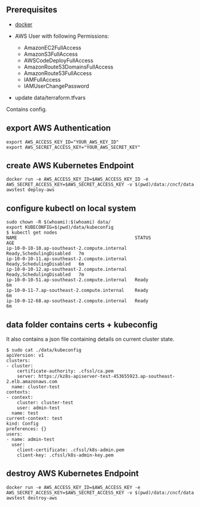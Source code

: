 ## Prerequisites
* [docker](https://docker.io/)

* AWS User with following Permissions:
  - AmazonEC2FullAccess
  - AmazonS3FullAccess
  - AWSCodeDeployFullAccess
  - AmazonRoute53DomainsFullAccess
  - AmazonRoute53FullAccess
  - IAMFullAccess
  - IAMUserChangePassword

* update data/terraform.tfvars

Contains config.

## export AWS Authentication

```
export AWS_ACCESS_KEY_ID="YOUR_AWS_KEY_ID"
export AWS_SECRET_ACCESS_KEY="YOUR_AWS_SECRET_KEY"
```

## create AWS Kubernetes Endpoint

```
docker run -e AWS_ACCESS_KEY_ID=$AWS_ACCESS_KEY_ID -e AWS_SECRET_ACCESS_KEY=$AWS_SECRET_ACCESS_KEY -v $(pwd)/data:/cncf/data awstest deploy-aws
```

## configure kubectl on local system

```
sudo chown -R $(whoami):$(whoami) data/
export KUBECONFIG=$(pwd)/data/kubeconfig
$ kubectl get nodes
NAME                                            STATUS                     AGE
ip-10-0-10-10.ap-southeast-2.compute.internal   Ready,SchedulingDisabled   7m
ip-10-0-10-11.ap-southeast-2.compute.internal   Ready,SchedulingDisabled   6m
ip-10-0-10-12.ap-southeast-2.compute.internal   Ready,SchedulingDisabled   7m
ip-10-0-10-51.ap-southeast-2.compute.internal   Ready                      6m
ip-10-0-11-7.ap-southeast-2.compute.internal    Ready                      6m
ip-10-0-12-68.ap-southeast-2.compute.internal   Ready                      6m
```

## data folder contains certs + kubeconfig

It also contains a json file containing details on current cluster state.

```
$ sudo cat ./data/kubeconfig
apiVersion: v1
clusters:
- cluster:
    certificate-authority: .cfssl/ca.pem
    server: https://kz8s-apiserver-test-453655923.ap-southeast-2.elb.amazonaws.com
  name: cluster-test
contexts:
- context:
    cluster: cluster-test
    user: admin-test
  name: test
current-context: test
kind: Config
preferences: {}
users:
- name: admin-test
  user:
    client-certificate: .cfssl/k8s-admin.pem
    client-key: .cfssl/k8s-admin-key.pem
```


## destroy AWS Kubernetes Endpoint

```
docker run -e AWS_ACCESS_KEY_ID=$AWS_ACCESS_KEY -e AWS_SECRET_ACCESS_KEY=$AWS_SECRET_ACCESS_KEY -v $(pwd)/data:/cncf/data awstest destroy-aws
```
